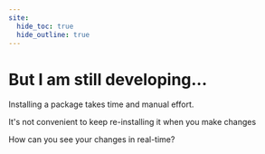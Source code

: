 ```yaml
---
site:
  hide_toc: true
  hide_outline: true
---
```


# But I am still developing...

Installing a package takes time and manual effort.

It's not convenient to keep re-installing it when you make changes

How can you see your changes in real-time?
